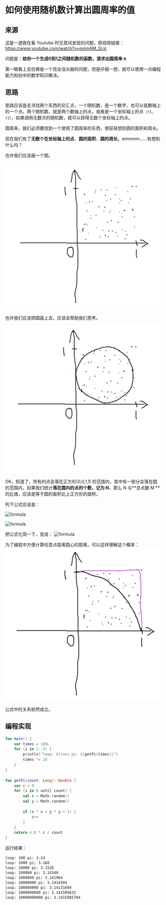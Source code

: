 # 如何使用随机数计算出圆周率的值

## 来源
这是一道我在看 Youtube 时无意间发现的问题，原视频链接：https://www.youtube.com/watch?v=pvimAM_SLic

问题是：**给你一个生成0到1之间随机数的函数，请求出圆周率 π**

第一眼看上去仿佛是一个完全没头脑的问题，但是仔细一想，就可以使用一点编程能力和初中的数学知识解决。

## 思路

思路应该是去寻找两个东西的交汇点，一个随机数，是一个数字，也可以是数轴上的一个点。两个随机数，就是两个数轴上的点，或者是一个坐标轴上的点`（r1, r2）`，如果调用无数次的随机数，就可以获得无数个坐标轴上的点。

圆周率，我们必须要找到一个使用了圆周率的东西，很容易想到圆的面积和周长。

现在我们有了**无数个在坐标轴上的点**、**圆的面积**、**圆的周长**。emmmm……有想到什么吗？

也许我们应该画一个图。

![image.png](../img/img_random_to_pi_1.png)

也许我们应该把圆画上去，应该会帮助我们思考。

![image.png](../img/img_random_to_pi_2.png)

OK，知道了，所有的点会落在正方形(0,0,1,1) 的范围内，其中有一部分会落在圆的范围内，如果我们统计**落在圆内的点的个数，记为 N**，那么 N 与**总点数 M **的比值，应该是等于圆的面积比上正方形的面积。

列下公式应该是：

![formula](https://render.githubusercontent.com/render/math?math=r=1/2)

![formula](https://render.githubusercontent.com/render/math?math=\frac{N}{M}=\frac{\pi%20r^2}{(2r)^2})

把公式化简一下，变成：
![formula](https://render.githubusercontent.com/render/math?math=\pi%20=%204%20*%20N%20/%20M)

为了编程中方便计算任意点距离圆心的距离，可以这样理解这个概率：
![image.png](../img/img_random_to_pi_3.png)

公式中的关系依然成立。

## 编程实现

```kotlin
fun main() {
    var times = 100L
    for (i in 1..9) {
        println("loop: $times pi: ${getPi(times)}")
        times *= 10
    }
}

fun getPi(count: Long): Double {
    var c = 0
    for (i in 0 until count) {
        val x = Math.random()
        val y = Math.random()

        if (x * x + y * y < 1) {
            c++
        }
    }
    return 4.0 * c / count
}
```

运行结果：
```
loop: 100 pi: 3.24
loop: 1000 pi: 3.168
loop: 10000 pi: 3.1528
loop: 100000 pi: 3.14348
loop: 1000000 pi: 3.141964
loop: 10000000 pi: 3.1414304
loop: 100000000 pi: 3.14131604
loop: 1000000000 pi: 3.141585632
loop: 10000000000 pi: 3.1415885784
```